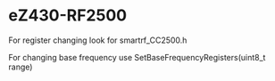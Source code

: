 eZ430-RF2500
============

For register changing look for smartrf_CC2500.h

For changing base frequency use SetBaseFrequencyRegisters(uint8_t range)